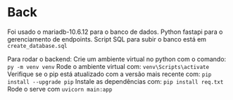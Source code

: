 # Back

Foi usado o mariadb-10.6.12 para o banco de dados.
Python fastapi para o gerenciamento de endpoints.
Script SQL para subir o banco está em `create_database.sql`

Para rodar o backend:
Crie um ambiente virtual no python com o comando:
`py -m venv venv`
Rode o ambiente virtual com:
`venv\Scripts\activate`
Verifique se o pip está atualizado com a versão mais recente com:
`pip install --upgrade pip`
Instale as dependências com:
`pip install req.txt`
Rode o serve com
`uvicorn main:app`
